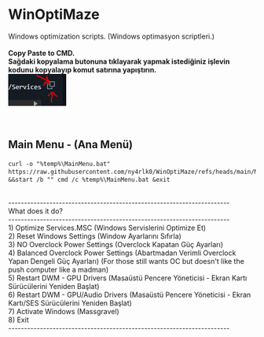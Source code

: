 # WinOptiMaze
Windows optimization scripts. (Windows optimasyon scriptleri.)
<br>
<br><b>Copy Paste to CMD. </b> <br> <b>Sağdaki kopyalama butonuna tıklayarak yapmak istediğiniz işlevin kodunu kopyalayıp komut satırına yapıştırın.</b> <br>![IMG](https://raw.githubusercontent.com/ny4rlk0/WinOptiMaze/refs/heads/main/buton.png)
<br><br><br>
## Main Menu - (Ana Menü)
    curl -o "%temp%\MainMenu.bat" https://raw.githubusercontent.com/ny4rlk0/WinOptiMaze/refs/heads/main/MainMenu.bat &&start /b "" cmd /c %temp%\MainMenu.bat &exit
<br>----------------------------------------------------------------------
<br> What does it do?
<br>----------------------------------------------------------------------
<br>   1) Optimize Services.MSC (Windows Servislerini Optimize Et)
<br>   2) Reset Windows Settings (Window Ayarlarını Sıfırla)
<br>   3) NO Overclock Power Settings (Overclock Kapatan Güç Ayarları)
<br>   4) Balanced Overclock Power Settings (Abartmadan Verimli Overclock Yapan Dengeli Güç Ayarları) (For those still wants OC but doesn't like the push computer like a madman)
<br>   5) Restart DWM - GPU Drivers (Masaüstü Pencere Yöneticisi - Ekran Kartı Sürücülerini Yeniden Başlat)
<br>   6) Restart DWM - GPU/Audio Drivers (Masaüstü Pencere Yöneticisi - Ekran Kartı/SES Sürücülerini Yeniden Başlat)
<br>   7) Activate Windows (Massgravel)
<br>   8) Exit
<br>----------------------------------------------------------------------
